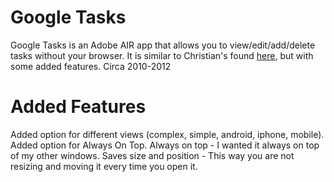 # Google Tasks
Google Tasks is an Adobe AIR app that allows you to view/edit/add/delete tasks without your browser.
It is similar to Christian's found [here](http://blogs.adobe.com/cantrell/archives/2009/12/google_tasks_on_your_desktop.html), but with some added features.
Circa 2010-2012

# Added Features
Added option for different views (complex, simple, android, iphone, mobile).
Added option for Always On Top.
Always on top - I wanted it always on top of my other windows.
Saves size and position - This way you are not resizing and moving it every time you open it.
